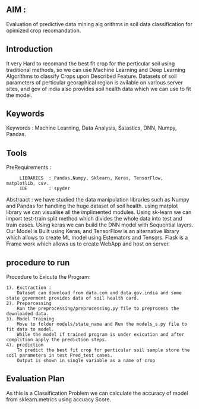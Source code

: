 ## AIM : 
Evaluation of predictive data mining alg orithms in soil data classification for opimized crop recomandation.


## Introduction
It very Hard to recomand the best fit crop for the perticular soil using traditional methods, so we can use Machine Learning and Deep Learning Algorithms to classify Crops upon Described Feature.
Datasets of soil parameters of perticular georaphical region is avilable on various server sites, and gov of india also provides soil health data which we can use to fit the model.


## Keywords 
Keywords : Machine Learning, Data Analysis, Satastics, DNN, Numpy, Pandas.

## Tools
PreRequirements :

		 LIBRARIES 	: Pandas,Numpy, Sklearn, Keras, TensorFlow, matplotlib, csv.
		 IDE 		: spyder


Abstraact 	: we have studied the data manipulation libraries such as Numpy and Pandas for handling the huge dataset of soil health.
		  using matplot library we can visualise all the implimented modules.
		  Using sk-learn we can import test-train split method which divides the whole data into test and train cases.
		  Using keras we can build the DNN model with Sequential layers.
		  Our Model is Built using Keras, and TensorFlow is an alternative library which allows to create ML model using Estemators and Tensors.
		  Flask is a Frame work which allows us to create WebApp and host on server.



## procedure to run
Procedure to Exicute the Program: 

	1). Exctraction :
		Dataset can download from data.com and data.gov.india and some state goverment provides data of soil health card.
	2). Preporcessing
		Run the preprocessing/preprocessing.py file to preprocess the downloaded data.
	3). Model Training
		Move to folder models/state_name and Run the models_s.py file to fit data to model.
		While the model if trained program is under exicution and after complition apply the prediction steps.
	4). prediction
		To predict the best fit crop for perticular soil sample store the soil parameters in test Pred_test cases.
		Output is shown in single variable as a name of crop


## Evaluation Plan
As this is a Classification Problem we can calculate the accuracy of model from sklearn.metrics using accuacy Score.

